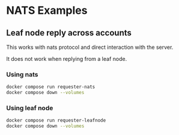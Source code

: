 # NATS Examples

## Leaf node reply across accounts

This works with nats protocol and direct interaction with the server.

It does not work when replying from a leaf node.

### Using nats

```bash
docker compose run requester-nats
docker compose down --volumes
```

### Using leaf node

```bash
docker compose run requester-leafnode
docker compose down --volumes
```
